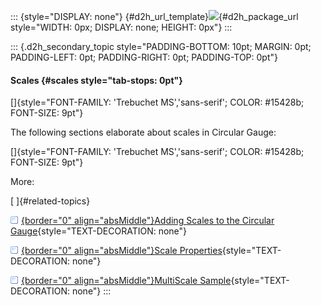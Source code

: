 ::: {style="DISPLAY: none"}
[](ms-xhelp:///?Id=d2h_url_template){#d2h_url_template}![](!package_url!){#d2h_package_url style="WIDTH: 0px; DISPLAY: none; HEIGHT: 0px"}
:::

::: {.d2h_secondary_topic style="PADDING-BOTTOM: 10pt; MARGIN: 0pt; PADDING-LEFT: 0pt; PADDING-RIGHT: 0pt; PADDING-TOP: 0pt"}
#### Scales {#scales style="tab-stops: 0pt"}

[]{style="FONT-FAMILY: 'Trebuchet MS','sans-serif'; COLOR: #15428b; FONT-SIZE: 9pt"} 

The following sections elaborate about scales in Circular Gauge:

[]{style="FONT-FAMILY: 'Trebuchet MS','sans-serif'; COLOR: #15428b; FONT-SIZE: 9pt"} 

More:

[ ]{#related-topics}

[![](button.gif){border="0" align="absMiddle"}Adding Scales to the Circular Gauge](ms-xhelp:///?Id=cf417231-4394-447d-a134-d58c225b64cd){style="TEXT-DECORATION: none"}

[![](button.gif){border="0" align="absMiddle"}Scale Properties](ms-xhelp:///?Id=c2a5d71a-91ac-4a9b-a260-4185c7ddd566){style="TEXT-DECORATION: none"}

[![](button.gif){border="0" align="absMiddle"}MultiScale Sample](ms-xhelp:///?Id=67916d19-ed4a-4efe-aa42-dce76dbffabe){style="TEXT-DECORATION: none"}
:::
